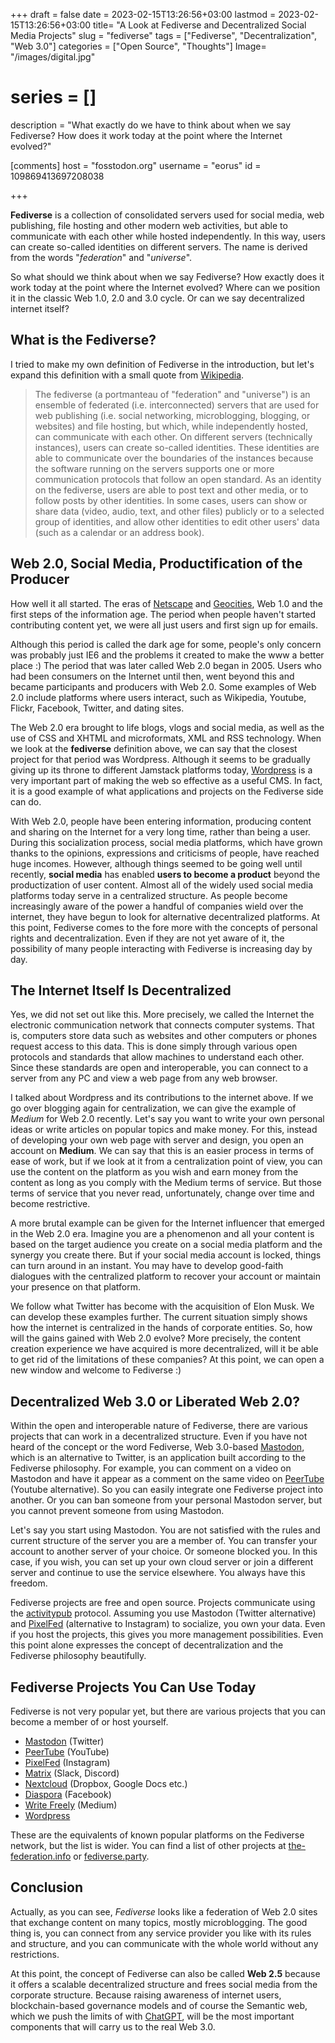 +++
draft = false
date = 2023-02-15T13:26:56+03:00
lastmod = 2023-02-15T13:26:56+03:00
title= "A Look at Fediverse and Decentralized Social Media Projects"
slug = "fediverse"
tags = ["Fediverse", "Decentralization", "Web 3.0"]
categories = ["Open Source", "Thoughts"]
Image= "/images/digital.jpg"
# series = []
description = "What exactly do we have to think about when we say Fediverse? How does it work today at the point where the Internet evolved?"

[comments]
host = "fosstodon.org"
username = "eorus"
id = 109869413697208038

+++

**Fediverse** is a collection of consolidated servers used for social media, web publishing, file hosting and other modern web activities, but able to communicate with each other while hosted independently. In this way, users can create so-called identities on different servers. The name is derived from the words "*federation*" and "*universe*".

So what should we think about when we say Fediverse? How exactly does it work today at the point where the Internet evolved? Where can we position it in the classic Web 1.0, 2.0 and 3.0 cycle. Or can we say decentralized internet itself?

## What is the Fediverse?

I tried to make my own definition of Fediverse in the introduction, but let's expand this definition with a small quote from [Wikipedia](https://en.wikipedia.org/wiki/Fediverse).

> The fediverse (a portmanteau of "federation" and "universe") is an ensemble of federated (i.e. interconnected) servers that are used for web publishing (i.e. social networking, microblogging, blogging, or websites) and file hosting, but which, while independently hosted, can communicate with each other. On different servers (technically instances), users can create so-called identities. These identities are able to communicate over the boundaries of the instances because the software running on the servers supports one or more communication protocols that follow an open standard. As an identity on the fediverse, users are able to post text and other media, or to follow posts by other identities. In some cases, users can show or share data (video, audio, text, and other files) publicly or to a selected group of identities, and allow other identities to edit other users' data (such as a calendar or an address book).

## Web 2.0, Social Media, Productification of the Producer

How well it all started. The eras of [Netscape](https://en.wikipedia.org/wiki/Netscape) and [Geocities](https://en.wikipedia.org/wiki/Yahoo!_GeoCities), Web 1.0 and the first steps of the information age. The period when people haven't started contributing content yet, we were all just users and first sign up for emails.

Although this period is called the dark age for some, people's only concern was probably just IE6 and the problems it created to make the www a better place :) The period that was later called Web 2.0 began in 2005. Users who had been consumers on the Internet until then, went beyond this and became participants and producers with Web 2.0. Some examples of Web 2.0 include platforms where users interact, such as Wikipedia, Youtube, Flickr, Facebook, Twitter, and dating sites.

The Web 2.0 era brought to life blogs, vlogs and social media, as well as the use of CSS and XHTML and microformats, XML and RSS technology. When we look at the **fediverse** definition above, we can say that the closest project for that period was Wordpress. Although it seems to be gradually giving up its throne to different Jamstack platforms today, [Wordpress](https://wordpress.org/) is a very important part of making the web so effective as a useful CMS. In fact, it is a good example of what applications and projects on the Fediverse side can do.

With Web 2.0, people have been entering information, producing content and sharing on the Internet for a very long time, rather than being a user. During this socialization process, social media platforms, which have grown thanks to the opinions, expressions and criticisms of people, have reached huge incomes. However, although things seemed to be going well until recently, **social media** has enabled **users to become a product** beyond the productization of user content. Almost all of the widely used social media platforms today serve in a centralized structure. As people become increasingly aware of the power a handful of companies wield over the internet, they have begun to look for alternative decentralized platforms. At this point, Fediverse comes to the fore more with the concepts of personal rights and decentralization. Even if they are not yet aware of it, the possibility of many people interacting with Fediverse is increasing day by day.

## The Internet Itself Is Decentralized

Yes, we did not set out like this. More precisely, we called the Internet the electronic communication network that connects computer systems. That is, computers store data such as websites and other computers or phones request access to this data. This is done simply through various open protocols and standards that allow machines to understand each other. Since these standards are open and interoperable, you can connect to a server from any PC and view a web page from any web browser.

I talked about Wordpress and its contributions to the internet above. If we go over blogging again for centralization, we can give the example of *Medium* for Web 2.0 recently. Let's say you want to write your own personal ideas or write articles on popular topics and make money. For this, instead of developing your own web page with server and design, you open an account on **Medium**. We can say that this is an easier process in terms of ease of work, but if we look at it from a centralization point of view, you can use the content on the platform as you wish and earn money from the content as long as you comply with the Medium terms of service. But those terms of service that you never read, unfortunately, change over time and become restrictive.

A more brutal example can be given for the Internet influencer that emerged in the Web 2.0 era. Imagine you are a phenomenon and all your content is based on the target audience you create on a social media platform and the synergy you create there. But if your social media account is locked, things can turn around in an instant. You may have to develop good-faith dialogues with the centralized platform to recover your account or maintain your presence on that platform.

We follow what Twitter has become with the acquisition of Elon Musk. We can develop these examples further. The current situation simply shows how the internet is centralized in the hands of corporate entities. So, how will the gains gained with Web 2.0 evolve? More precisely, the content creation experience we have acquired is more decentralized, will it be able to get rid of the limitations of these companies? At this point, we can open a new window and welcome to Fediverse :)

## Decentralized Web 3.0 or Liberated Web 2.0?

Within the open and interoperable nature of Fediverse, there are various projects that can work in a decentralized structure. Even if you have not heard of the concept or the word Fediverse, Web 3.0-based [Mastodon](https://joinmastodon.org/), which is an alternative to Twitter, is an application built according to the Fediverse philosophy. For example, you can comment on a video on Mastodon and have it appear as a comment on the same video on [PeerTube](https://joinpeertube.org/) (Youtube alternative). So you can easily integrate one Fediverse project into another. Or you can ban someone from your personal Mastodon server, but you cannot prevent someone from using Mastodon.

Let's say you start using Mastodon. You are not satisfied with the rules and current structure of the server you are a member of. You can transfer your account to another server of your choice. Or someone blocked you. In this case, if you wish, you can set up your own cloud server or join a different server and continue to use the service elsewhere. You always have this freedom.

Fediverse projects are free and open source. Projects communicate using the [activitypub](https://activitypub.rocks/) protocol. Assuming you use Mastodon (Twitter alternative) and [PixelFed](https://pixelfed.org/) (alternative to Instagram) to socialize, you own your data. Even if you host the projects, this gives you more management possibilities. Even this point alone expresses the concept of decentralization and the Fediverse philosophy beautifully.

## Fediverse Projects You Can Use Today

Fediverse is not very popular yet, but there are various projects that you can become a member of or host yourself.

* [Mastodon](https://joinmastodon.org/) (Twitter)
* [PeerTube](https://joinpeertube.org/) (YouTube)
* [PixelFed](https://pixelfed.org/) (Instagram)
* [Matrix](https://matrix.org/) (Slack, Discord)
* [Nextcloud](https://nextcloud.com/) (Dropbox, Google Docs etc.)
* [Diaspora](https://diasporafoundation.org/) (Facebook)
* [Write Freely](https://writefreely.org/) (Medium)
* [Wordpress](https://wordpress.org/)

These are the equivalents of known popular platforms on the Fediverse network, but the list is wider. You can find a list of other projects at [the-federation.info](https://the-federation.info) or [fediverse.party](https://fediverse.party).

## Conclusion

Actually, as you can see, *Fediverse* looks like a federation of Web 2.0 sites that exchange content on many topics, mostly microblogging. The good thing is, you can connect from any service provider you like with its rules and structure, and you can communicate with the whole world without any restrictions.

At this point, the concept of Fediverse can also be called **Web 2.5** because it offers a scalable decentralized structure and frees social media from the corporate structure. Because raising awareness of internet users, blockchain-based governance models and of course the Semantic web, which we push the limits of with [ChatGPT](https://openai.com/blog/chatgpt/), will be the most important components that will carry us to the real Web 3.0.

